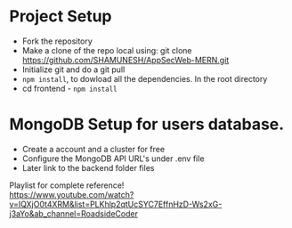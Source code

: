 # Project Setup
- Fork the repository
- Make a clone of the repo local using: git clone https://github.com/SHAMUNESH/AppSecWeb-MERN.git
- Initialize git and do a git pull
- ```npm install```, to dowload all the dependencies. In the root directory
- cd frontend - ```npm install```

# MongoDB Setup for users database.
- Create a account and a cluster for free
- Configure the MongoDB API URL's under .env file 
- Later link to the backend folder files 

Playlist for complete reference! <br>
https://www.youtube.com/watch?v=IQXjO0t4XRM&list=PLKhlp2qtUcSYC7EffnHzD-Ws2xG-j3aYo&ab_channel=RoadsideCoder
